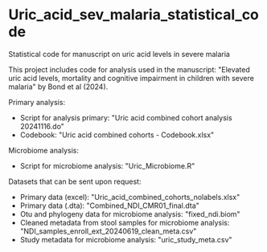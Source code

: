# Uric_acid_sev_malaria_statistical_code
Statistical code for manuscript on uric acid levels in severe malaria 

This project includes code for analysis used in the manuscript:
"Elevated uric acid levels, mortality and cognitive impairment in 
children with severe malaria" by Bond et al (2024). 

Primary analysis:
- Script for analysis primary: "Uric acid combined cohort analysis 20241116.do"
- Codebook: "Uric acid combined cohorts - Codebook.xlsx"

Microbiome analysis:
- Script for microbiome analysis: "Uric_Microbiome.R"

Datasets that can be sent upon request: 
- Primary data (excel): "Uric_acid_combined_cohorts_nolabels.xlsx"
- Primary data (.dta): "Combined_NDI_CMR01_final.dta"
- Otu and phylogeny data for microbiome analysis: "fixed_ndi.biom"
- Cleaned metadata from stool samples for microbiome analysis: "NDI_samples_enroll_ext_20240619_clean_meta.csv"
- Study metadata for microbiome analysis: "uric_study_meta.csv"
